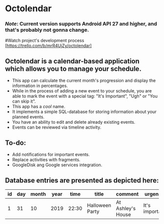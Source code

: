 # Octolendar
### *Note*: Current version supports Android API 27 and higher, and that's probably not gonna change.

#Watch project's development process [https://trello.com/b/mrR4UjZy/octolendar]

Octolendar is a calendar-based application which allows you to manage your schedule.
-
* This app can calculate the current month's progression and display the information in percentages.
* While in the process of adding a new event to your schedule, you are able to mark the event with a special tag: "It's Important", "Ugh" or "You can skip it".
* This app has a *cool* name.
* It implements a simple SQL-database for storing information about your planned events.
* You have an ability to edit and delete already existing events.
* Events can be reviewed via timeline activity.

## To-do:
* Add notifications for important events.
* Replace activities with fragments.
* GoogleDisk ang Google services integration.

## Database entries are presented as depicted here:

| id  | day | month | year | time | title | comment | urgency | completed |
| ------------- | ------------- | -------------  | ------------- | ------------- | ------------- | ------------- | ------------- |------------- |
| 1 | 31 | 10 | 2019 | 22:30 | Halloween Party| At Ashley's House | It's important| 0 |
